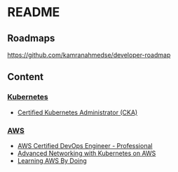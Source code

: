 # README

## Roadmaps
https://github.com/kamranahmedse/developer-roadmap

## Content
### [Kubernetes](./Kubernetes/)
* [Certified Kubernetes Administrator (CKA)](./Kubernetes/Certified%20Kubernetes%20Administrator%20(CKA)/)

### [AWS](../evlearning/AWS/)
* [AWS Certified DevOps Engineer - Professional](../evlearning/AWS/AWS%20Certified%20DevOps%20Engineer%20-%20Professional/)
* [Advanced Networking with Kubernetes on AWS](../evlearning/AWS/Advanced%20Networking%20with%20Kubernetes%20on%20AWS/)
* [Learning AWS By Doing](../evlearning/AWS/Learning%20AWS%20By%20Doing/)